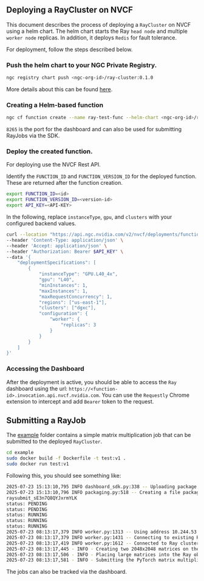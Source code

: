 ## Deploying a RayCluster on NVCF
This document describes the process of deploying a `RayCluster` on NVCF using a helm chart. The helm chart starts the Ray `head node` and multiple `worker node` replicas. In addition, it deploys `Redis` for fault tolerance.

For deployment, follow the steps described below.

### Push the helm chart to your NGC Private Registry.

```bash
ngc registry chart push <ngc-org-id>/ray-cluster:0.1.0
```

More details about this can be found [here](https://docs.nvidia.com/ngc/gpu-cloud/ngc-private-registry-user-guide/index.html#managing-helm-charts-using-ngc-cli).


### Creating a Helm-based function

```bash
ngc cf function create --name ray-test-func --helm-chart <ngc-org-id>/ray-cluster:0.1.0 --helm-chart-service ray-head-svc --health-protocol HTTP --health-uri / --inference-url / --inference-port 8265 --health-port 8265 --health-expected-status-code 200 --health-timeout PT10S
```

`8265` is the port for the dashboard and can also be used for submitting RayJobs via the SDK.

### Deploy the created function.
For deploying use the NVCF Rest API.

Identify the `FUNCTION_ID` and `FUNCTION_VERSION_ID` for the deployed function. These are returned after the function creation.

```bash
export FUNCTION_ID=<id>
export FUNCTION_VERSION_ID=<version-id>
export API_KEY=<API-KEY>
```

In the following, replace `instanceType`, `gpu`, and `clusters` with your configured backend values.

```bash
curl --location "https://api.ngc.nvidia.com/v2/nvcf/deployments/functions/$FUNCTION_ID/versions/$FUNCTION_VERSION_ID" \
--header 'Content-Type: application/json' \
--header 'Accept: application/json' \
--header "Authorization: Bearer $API_KEY" \
--data '{
    "deploymentSpecifications": [
        {
            "instanceType": "GPU.L40_4x",
            "gpu": "L40",
            "minInstances": 1,
            "maxInstances": 1,
            "maxRequestConcurrency": 1,
            "regions": ["us-east-1"],
            "clusters": ["dgxc"],
            "configuration": {
                "worker": {
                    "replicas": 3
                }
            }
        }
    ]
}'
```

### Accessing the Dashboard

After the deployment is active, you should be able to access the `Ray` dashboard using the url: `https://<function-id>.invocation.api.nvcf.nvidia.com`. You can use the `Requestly` Chrome extension to intercept and add `Bearer` token to the request.

## Submitting a RayJob

The [example](./example/) folder contains a simple matrix multiplication job that can be submitted to the deployed `RayCluster`.

```bash
cd example
sudo docker build -f Dockerfile -t test:v1 .
sudo docker run test:v1
```

Following this, you should see something like:

```bash
2025-07-23 15:13:10,795 INFO dashboard_sdk.py:338 -- Uploading package gcs://_ray_pkg_f05cf1179ea93cc4.zip.
2025-07-23 15:13:10,796 INFO packaging.py:518 -- Creating a file package for local directory './'.
raysubmit_sE3n7Q8QYJxrmYLK
status: PENDING
status: PENDING
status: RUNNING
status: RUNNING
status: RUNNING
2025-07-23 08:13:17,379 INFO worker.py:1313 -- Using address 10.244.53.35:6380 set in the environment variable RAY_ADDRESS
2025-07-23 08:13:17,379 INFO worker.py:1431 -- Connecting to existing Ray cluster at address: 10.244.53.35:6380...
2025-07-23 08:13:17,419 INFO worker.py:1612 -- Connected to Ray cluster. View the dashboard at http://10.244.53.35:8265
2025-07-23 08:13:17,445 - INFO - Creating two 2048x2048 matrices on the CPU.
2025-07-23 08:13:17,506 - INFO - Placing large matrices into the Ray object store.
2025-07-23 08:13:17,581 - INFO - Submitting the PyTorch matrix multiplication task to Ray.
```

The jobs can also be tracked via the dashboard.
